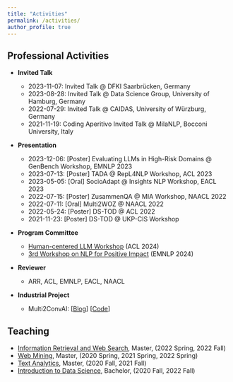 ```yaml
---
title: "Activities"
permalink: /activities/
author_profile: true
---
```



## Professional Activities

* **Invited Talk**
    * 2023-11-07: Invited Talk @ DFKI Saarbrücken, Germany
    * 2023-08-28: Invited Talk @ Data Science Group, University of Hamburg, Germany
    * 2022-07-29: Invited Talk @ CAIDAS, University of Würzburg, Germany
    * 2021-11-19: Coding Aperitivo Invited Talk @ MilaNLP, Bocconi University, Italy

* **Presentation**
    * 2023-12-06: [Poster] Evaluating LLMs in High-Risk Domains @ GenBench Workshop, EMNLP 2023
    * 2023-07-13: [Poster] TADA @ RepL4NLP Workshop, ACL 2023
    * 2023-05-05: [Oral] SocioAdapt @ Insights NLP Workshop, EACL 2023
    * 2022-07-15: [Poster] ZusammenQA @ MIA Workshop, NAACL 2022
    * 2022-07-11: [Oral] Multi2WOZ @ NAACL 2022
    * 2022-05-24: [Poster] DS-TOD @ ACL 2022
    * 2021-11-23: [Poster] DS-TOD @ UKP-CIS Workshop

* **Program Committee**
    * <a href="https://hucllm-workshop.github.io/">Human-centered LLM Workshop</a> (ACL 2024)
    * <a href="https://sites.google.com/view/nlp4positiveimpact">3rd Workshop on NLP for Positive Impact</a> (EMNLP 2024)

* **Reviewer**
    * ARR, ACL, EMNLP, EACL, NAACL
    
* **Industrial Project**
    * Multi2ConvAI: [<a href="https://sites.google.com/inovex.de/multi2conv/en">Blog</a>] [<a href="https://github.com/inovex/multi2convai">Code</a>]


## Teaching

* [Information Retrieval and Web Search](https://www.uni-mannheim.de/dws/teaching/course-details/courses-for-master-candidates/ie-663-information-retrieval-and-web-search/), Master, (2022 Spring, 2022 Fall)
* [Web Mining](https://www.uni-mannheim.de/dws/teaching/course-details/courses-for-master-candidates/ie-671-web-mining/), Master, (2020 Spring, 2021 Spring, 2022 Spring)
* [Text Analytics](https://www.uni-mannheim.de/dws/teaching/course-details/courses-for-master-candidates/ie-661-text-analytics/), Master, (2020 Fall, 2021 Fall)
* [Introduction to Data Science](https://www.uni-mannheim.de/dws/teaching/course-details/courses-for-bachelor-candidates/), Bachelor, (2020 Fall, 2022 Fall)

